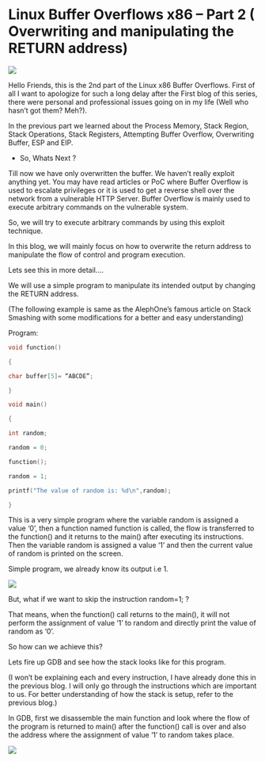 # Linux Buffer Overflows x86 – Part 2 ( Overwriting and manipulating the RETURN address)
![](https://github.com/nu11secur1ty/Linux_hardening_and_security/blob/master/Stack/Linux%20Buffer%20Overflows%20x86%20%E2%80%93%20Part%202%20(%20Overwriting%20and%20manipulating%20the%20RETURN%20address)/wall/wall.jpg)

Hello Friends, this is the 2nd part of the Linux x86 Buffer Overflows. First of all I want to apologize for such a long delay after the First blog of this series, there were personal and professional issues going on in my life (Well who hasn’t got them? Meh?).

In the previous part we learned about the Process Memory, Stack Region, Stack Operations, Stack Registers, Attempting Buffer Overflow, Overwriting Buffer, ESP and EIP.


- So, Whats Next ?

Till now we have only overwritten the buffer. We haven’t really exploit anything yet. You may have read articles or PoC where Buffer Overflow is used to escalate privileges or it is used to get a reverse shell over the network from a vulnerable HTTP Server. Buffer Overflow is mainly used to execute arbitrary commands on the vulnerable system.

So, we will try to execute arbitrary commands by using this exploit technique.

In this blog, we will mainly focus on how to overwrite the return address to manipulate the flow of control and program execution.

Lets see this in more detail….

We will use a simple program to manipulate its intended output by changing the RETURN address.

(The following example is same as the AlephOne’s famous article on Stack Smashing with some modifications for a better and easy understanding)

Program:

```c
void function()

{

char buffer[5]= “ABCDE”;

}

void main()

{

int random;

random = 0;

function();

random = 1;

printf("The value of random is: %d\n",random);

}
```

This is a very simple program where the variable random is assigned a value ‘0’, then a function named function is called, the flow is transferred to the function() and it returns to the main() after executing its instructions. Then the variable random is assigned a value ‘1’ and then the current value of random is printed on the screen.

Simple program, we already know its output i.e 1.

![](https://github.com/nu11secur1ty/Linux_hardening_and_security/blob/master/Stack/Linux%20Buffer%20Overflows%20x86%20%E2%80%93%20Part%202%20(%20Overwriting%20and%20manipulating%20the%20RETURN%20address)/wall/1.png)

But, what if we want to skip the instruction random=1; ?

That means, when the function() call returns to the main(), it will not perform the assignment of value ‘1’ to random and directly print the value of random as ‘0’.

So how can we achieve this?

Lets fire up GDB and see how the stack looks like for this program.

(I won’t be explaining each and every instruction, I have already done this in the previous blog. I will only go through the instructions which are important to us. For better understanding of how the stack is setup, refer to the previous blog.)

In GDB, first we disassemble the main function and look where the flow of the program is returned to main() after the function() call is over and also the address where the assignment of value ‘1’ to random takes place.

![](https://github.com/nu11secur1ty/Linux_hardening_and_security/blob/master/Stack/Linux%20Buffer%20Overflows%20x86%20%E2%80%93%20Part%202%20(%20Overwriting%20and%20manipulating%20the%20RETURN%20address)/wall/2.png)






